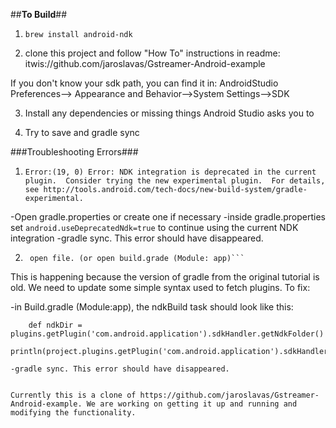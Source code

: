 ##**To Build**##

1. `brew install android-ndk`

2. clone this project and follow "How To" instructions in readme: 
itwis://github.com/jaroslavas/Gstreamer-Android-example

If you don't know your sdk path, you can find it in:
AndroidStudio Preferences--> Appearance and Behavior-->System Settings-->SDK

3. Install any dependencies or missing things Android Studio asks you to 

4. Try to save and gradle sync

###Troubleshooting Errors###

1. ```Error:(19, 0) Error: NDK integration is deprecated in the current plugin.  Consider trying the new experimental plugin.  For details, see http://tools.android.com/tech-docs/new-build-system/gradle-experimental.```

-Open gradle.properties or create one if necessary
-inside gradle.properties set `android.useDeprecatedNdk=true` to continue using the current NDK integration
-gradle sync. This error should have disappeared.

2. ```Error:(58, 0) No signature of method: com.android.build.gradle.AppPlugin.getNdkFolder() is applicable for argument types: () values: []
 	open file. (or open build.grade (Module: app)```

This is happening because the version of gradle from the original tutorial is old. We need to update some simple syntax used to fetch plugins.
To fix:

-in Build.gradle (Module:app), the ndkBuild task should look like this:

```task ndkBuild(type: Exec, description: 'Compile JNI source via NDK') {
    def ndkDir = plugins.getPlugin('com.android.application').sdkHandler.getNdkFolder()
    println(project.plugins.getPlugin('com.android.application').sdkHandler.getNdkFolder())```

-gradle sync. This error should have disappeared.


Currently this is a clone of https://github.com/jaroslavas/Gstreamer-Android-example. We are working on getting it up and running and modifying the functionality.
